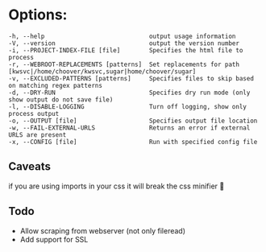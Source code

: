 #   Options:

    -h, --help                             output usage information
    -V, --version                          output the version number
    -i, --PROJECT-INDEX-FILE [file]        Specifies the html file to process
    -r, --WEBROOT-REPLACEMENTS [patterns]  Set replacements for path [kwsvc|/home/choover/kwsvc,sugar|home/choover/sugar]
    -v, --EXCLUDED-PATTERNS [patterns]     Specifies files to skip based on matching regex patterns
    -d, --DRY-RUN                          Specifies dry run mode (only show output do not save file)
    -l, --DISABLE-LOGGING                  Turn off logging, show only process output
    -o, --OUTPUT [file]                    Specifies output file location
    -w, --FAIL-EXTERNAL-URLS               Returns an error if external URLS are present
    -x, --CONFIG [file]                    Run with specified config file

## Caveats
if you are using imports in your css it will break the css minifier :grimacing:

## Todo
* Allow scraping from webserver (not only fileread)
* Add support for SSL
